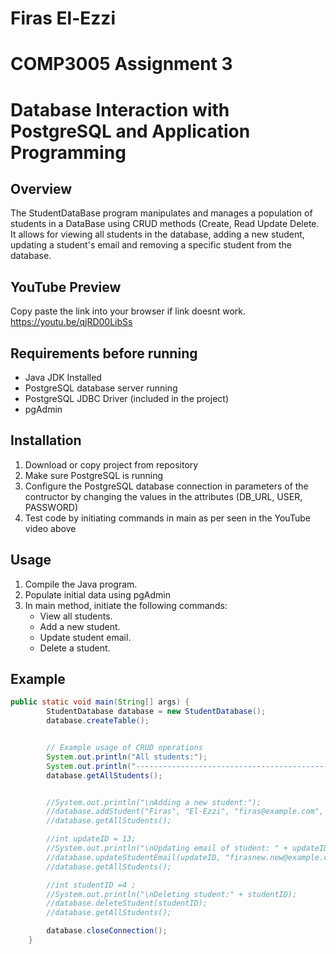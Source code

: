 # Firas El-Ezzi
# COMP3005 Assignment 3
# Database Interaction with PostgreSQL and Application Programming



## Overview

The StudentDataBase program manipulates and manages a population of students in a DataBase using CRUD methods (Create, Read Update Delete. It allows for viewing all students in the database, adding a new student, updating a student's email and removing a specific student from the database. 

## YouTube Preview
Copy paste the link into your browser if link doesnt work.
https://youtu.be/qjRD00LibSs

## Requirements before running

- Java JDK Installed
- PostgreSQL database server running
- PostgreSQL JDBC Driver (included in the project)
- pgAdmin

## Installation

1. Download or copy project from repository
2. Make sure PostgreSQL is running
3. Configure the PostgreSQL database connection in parameters of the contructor by changing the values in the attributes (DB_URL, USER, PASSWORD)
4. Test code by initiating commands in main as per seen in the YouTube video above

## Usage
1. Compile the Java program.
2. Populate initial data using pgAdmin
3. In main method, initiate the following commands:
   - View all students.
   - Add a new student.
   - Update student email.
   - Delete a student.

## Example

```java
public static void main(String[] args) {
        StudentDatabase database = new StudentDatabase();
        database.createTable();


        // Example usage of CRUD operations
        System.out.println("All students:");
        System.out.println("-----------------------------------------------------");
        database.getAllStudents();


        //System.out.println("\nAdding a new student:");
        //database.addStudent("Firas", "El-Ezzi", "firas@example.com", "2024-01-02");
        //database.getAllStudents();

        //int updateID = 13;
        //System.out.println("\nUpdating email of student: " + updateID);
        //database.updateStudentEmail(updateID, "firasnew.new@example.com");
        //database.getAllStudents();

        //int studentID =4 ;
        //System.out.println("\nDeleting student:" + studentID);
        //database.deleteStudent(studentID);
        //database.getAllStudents();

        database.closeConnection();
    }
```
